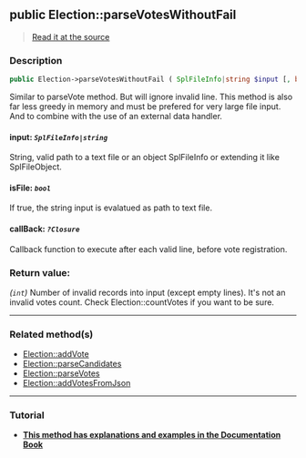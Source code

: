## public Election::parseVotesWithoutFail

> [Read it at the source](https://github.com/julien-boudry/Condorcet/blob/master/src/ElectionProcess/VotesProcess.php#L392)

### Description    

```php
public Election->parseVotesWithoutFail ( SplFileInfo|string $input [, bool $isFile = false , ?Closure $callBack = null] ): int
```

Similar to parseVote method. But will ignore invalid line. This method is also far less greedy in memory and must be prefered for very large file input. And to combine with the use of an external data handler.
    

#### **input:** *`SplFileInfo|string`*   
String, valid path to a text file or an object SplFileInfo or extending it like SplFileObject.    


#### **isFile:** *`bool`*   
If true, the string input is evalatued as path to text file.    


#### **callBack:** *`?Closure`*   
Callback function to execute after each valid line, before vote registration.    


### Return value:   

*(`int`)* Number of invalid records into input (except empty lines). It's not an invalid votes count. Check Election::countVotes if you want to be sure.


---------------------------------------

### Related method(s)      

* [Election::addVote](/Docs/ApiReferences/Election%20Class/public%20Election--addVote.md)    
* [Election::parseCandidates](/Docs/ApiReferences/Election%20Class/public%20Election--parseCandidates.md)    
* [Election::parseVotes](/Docs/ApiReferences/Election%20Class/public%20Election--parseVotes.md)    
* [Election::addVotesFromJson](/Docs/ApiReferences/Election%20Class/public%20Election--addVotesFromJson.md)    

---------------------------------------

### Tutorial

* **[This method has explanations and examples in the Documentation Book](https://www.condorcet.io/3.AsPhpLibrary/5.Votes/1.AddVotes)**    
